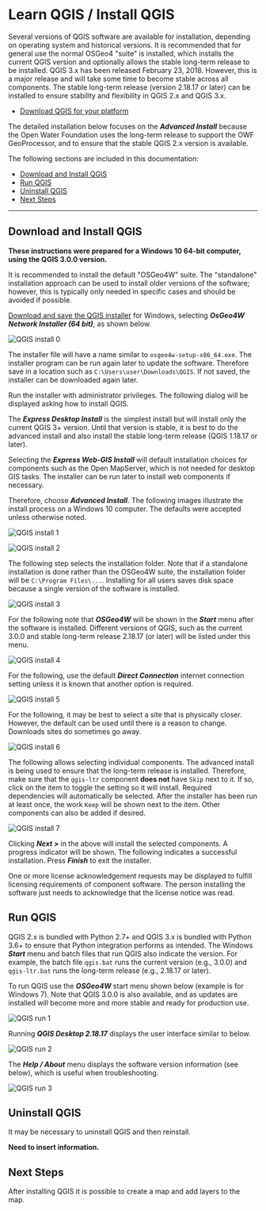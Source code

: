 # Learn QGIS / Install QGIS #

Several versions of QGIS software are available for installation, depending on operating system and
historical versions.  It is recommended that for general use the normal OSGeo4 "suite"
is installed, which installs the current QGIS version and optionally allows the stable long-term release to be installed.
QGIS 3.x has been released February 23, 2018.
However, this is a major release and will take some time to become stable across all components.
The stable long-term release (version 2.18.17 or later) can be installed to ensure stability and
flexibility in QGIS 2.x and QGIS 3.x.

* [Download QGIS for your platform](http://www.qgis.org/en/site/forusers/download.html)

The detailed installation below focuses on the ***Advanced Install*** because the Open Water Foundation
uses the long-term release to support the OWF GeoProcessor,
and to ensure that the stable QGIS 2.x version is available.

The following sections are included in this documentation:

* [Download and Install QGIS](#download-and-install-qgis)
* [Run QGIS](#run-qgis)
* [Uninstall QGIS](#uninstall-qgis)
* [Next Steps](#next-steps)

--------------------

## Download and Install QGIS ##

**These instructions were prepared for a Windows 10 64-bit computer, using the QGIS 3.0.0 version.**

It is recommended to install the default "OSGeo4W" suite.
The "standalone" installation approach can be used to install older versions of the software;
however, this is typically only needed in specific cases and should be avoided if possible.

[Download and save the QGIS installer](http://www.qgis.org/en/site/forusers/download.html) for Windows,
selecting ***OsGeo4W Network Installer (64 bit)***, as shown below.

![QGIS install 0](install-qgis-images/qgis-install-0.png)

The installer file will have a name similar to `osgeo4w-setup-x86_64.exe`.
The installer program can be run again later to update the software.
Therefore save in a location such as `C:\Users\user\Downloads\QGIS`.
If not saved, the installer can be downloaded again later.

Run the installer with administrator privileges.
The following dialog will be displayed asking how to install QGIS.

The ***Express Desktop Install*** is the simplest install but will install only the current QGIS 3+ version.
Until that version is stable, it is best to do the advanced install and also install the stable long-term release
(QGIS 1.18.17 or later).

Selecting the ***Express Web-GIS Install*** will default installation choices for components
such as the Open MapServer, which is not needed for desktop GIS tasks.
The installer can be run later to install web components if necessary.

Therefore, choose ***Advanced Install***.
The following images illustrate the install process on a Windows 10 computer.
The defaults were accepted unless otherwise noted.

![QGIS install 1](install-qgis-images/qgis-install-1.png)

![QGIS install 2](install-qgis-images/qgis-install-2.png)

The following step selects the installation folder.
Note that if a standalone installation is done rather than the OSGeo4W suite,
the installation folder will be `C:\Program Files\...`.
Installing for all users saves disk space because a single version of the software is installed.

![QGIS install 3](install-qgis-images/qgis-install-3.png)

For the following note that ***OSGeo4W*** will be shown in the ***Start*** menu after the software is installed.
Different versions of QGIS, such as the current 3.0.0 and stable long-term release 2.18.17 (or later)
will be listed under this menu.

![QGIS install 4](install-qgis-images/qgis-install-4.png)

For the following, use the default ***Direct Connection*** internet connection setting unless it is
known that another option is required.

![QGIS install 5](install-qgis-images/qgis-install-5.png)

For the following, it may be best to select a site that is physically closer.
However, the default can be used until there is a reason to change.
Downloads sites do sometimes go away.

![QGIS install 6](install-qgis-images/qgis-install-6.png)

The following allows selecting individual components.
The advanced install is being used to ensure that the long-term release is installed.
Therefore, make sure that the `qgis-ltr` component **does not** have `Skip` next to it.
If so, click on the item to toggle the setting so it will install.
Required dependencies will automatically be selected.
After the installer has been run at least once, the work `Keep` will be shown next to the item.
Other components can also be added if desired.

![QGIS install 7](install-qgis-images/qgis-install-7.png)

Clicking ***Next >*** in the above will install the selected components.
A progress indicator will be shown.
The following indicates a successful installation.
Press ***Finish*** to exit the installer.

One or more license acknowledgement requests may be displayed to
fulfill licensing requirements of component software.
The person installing the software just needs to acknowledge that the license notice was read.

## Run QGIS ##

QGIS 2.x is bundled with Python 2.7+ and QGIS 3.x is bundled with Python 3.6+ to
ensure that Python integration performs as intended.
The Windows ***Start*** menu and batch files that run QGIS also indicate the version.
For example, the batch file `qgis.bat` runs the current version (e.g., 3.0.0) and
`qgis-ltr.bat` runs the long-term release (e.g., 2.18.17 or later).

To run QGIS use the ***OSGeo4W*** start menu shown below (example is for Windows 7).
Note that QGIS 3.0.0 is also available, and as updates are installed will become more and more stable
and ready for production use.

![QGIS run 1](install-qgis-images/qgis-run-1.png)

Running ***QGIS Desktop 2.18.17*** displays the user interface similar to below.

![QGIS run 2](install-qgis-images/qgis-run-2.png)

The ***Help / About*** menu displays the software version information (see below),
which is useful when troubleshooting.

![QGIS run 3](install-qgis-images/qgis-run-3.png)

## Uninstall QGIS ##

It may be necessary to uninstall QGIS and then reinstall.

**Need to insert information.**

## Next Steps ##

After installing QGIS it is possible to create a map and add layers to the map.
